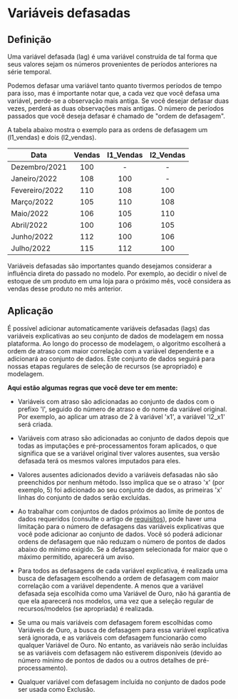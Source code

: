 # Variáveis defasadas

## Definição

Uma variável defasada (lag) é uma variável construída de tal forma que seus valores sejam os números provenientes de períodos anteriores na série temporal.

Podemos defasar uma variável tanto quanto tivermos períodos de tempo para isso, mas é importante notar que, a cada vez que você defasa uma variável, perde-se a observação mais antiga. Se você desejar defasar duas vezes, perderá as duas observações mais antigas. O número de períodos passados que você deseja defasar é chamado de "ordem de defasagem".

A tabela abaixo mostra o exemplo para as ordens de defasagem um (l1_vendas) e dois (l2_vendas).

| Data           | Vendas | l1_Vendas | l2_Vendas |
| -------------- | :----: | :-------: | :-------: |
| Dezembro/2021  |  100   |     -     |     -     |
| Janeiro/2022   |  108   |    100    |     -     |
| Fevereiro/2022 |  110   |    108    |    100    |
| Março/2022     |  105   |    110    |    108    |
| Maio/2022      |  106   |    105    |    110    |
| Abril/2022     |  100   |    106    |    105    |
| Junho/2022     |  112   |    100    |    106    |
| Julho/2022     |  115   |    112    |    100    |

Variáveis defasadas são importantes quando desejamos considerar a influência direta do passado no modelo. Por exemplo, ao decidir o nível de estoque de um produto em uma loja para o próximo mês, você considera as vendas desse produto no mês anterior.

## Aplicação

É possível adicionar automaticamente variáveis defasadas (lags) das variáveis explicativas ao seu conjunto de dados de modelagem em nossa plataforma. Ao longo do processo de modelagem, o algoritmo escolherá a ordem de atraso com maior correlação com a variável dependente e a adicionará ao conjunto de dados. Este conjunto de dados seguirá para nossas etapas regulares de seleção de recursos (se apropriado) e modelagem.

**Aqui estão algumas regras que você deve ter em mente:**

- Variáveis com atraso são adicionadas ao conjunto de dados com o prefixo 'l', seguido do número de atraso e do nome da variável original. Por exemplo, ao aplicar um atraso de 2 à variável 'x1', a variável 'l2_x1' será criada.

<!-- - Atualmente, não é possível adicionar versões defasadas de variáveis categóricas ou variáveis indicadoras (consulte 'Variáveis categóricas' para entender quais variáveis se enquadram nessa categoria).  -->

- Variáveis com atraso são adicionadas ao conjunto de dados depois que todas as imputações e pré-processamentos foram aplicados, o que significa que se a variável original tiver valores ausentes, sua versão defasada terá os mesmos valores imputados para eles.

- Valores ausentes adicionados devido a variáveis defasadas não são preenchidos por nenhum método. Isso implica que se o atraso 'x' (por exemplo, 5) foi adicionado ao seu conjunto de dados, as primeiras 'x' linhas do conjunto de dados serão excluídas.

- Ao trabalhar com conjuntos de dados próximos ao limite de pontos de dados requeridos (consulte o artigo de [requisitos](/help-center/time-series/intro/requisitos.md)), pode haver uma limitação para o número de defasagens das variáveis explicativas que você pode adicionar ao conjunto de dados. Você só poderá adicionar ordens de defasagem que não reduzam o número de pontos de dados abaixo do mínimo exigido. Se a defasagem selecionada for maior que o máximo permitido, aparecerá um aviso.

- Para todos as defasagens de cada variável explicativa, é realizada uma busca de defasagem escolhendo a ordem de defasagem com maior correlação com a variável dependente. A menos que a variável defasada seja escolhida como uma Variável de Ouro, não há garantia de que ela aparecerá nos modelos, uma vez que a seleção regular de recursos/modelos (se apropriada) é realizada.
<!-- TODO: documentação golden variables e incluir links aqui -->
- Se uma ou mais variáveis com defasagem forem escolhidas como Variáveis de Ouro, a busca de defasagem para essa variável explicativa será ignorada, e as variáveis com defasagem funcionarão como qualquer Variável de Ouro. No entanto, as variáveis não serão incluídas se as variáveis com defasagem não estiverem disponíveis (devido ao número mínimo de pontos de dados ou a outros detalhes de pré-processamento).
<!-- TODO: documentação exclusions e incluir links aqui -->
- Qualquer variável com defasagem incluída no conjunto de dados pode ser usada como Exclusão.
